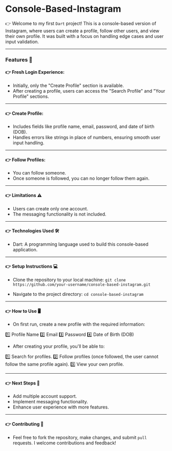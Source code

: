 # Console-Based-Instagram

👉 Welcome to my first `Dart` project! This is a console-based version of Instagram, where users can create a profile, follow other users, and view their own profile. It was built with a focus on handling edge cases and user input validation.

<hr/>

### Features 🚀
#### 👉 Fresh Login Experience:

- Initially, only the "Create Profile" section is available.
- After creating a profile, users can access the "Search Profile" and "Your Profile" sections.

<hr/>

#### 👉 Create Profile:

- Includes fields like profile name, email, password, and date of birth (DOB).
- Handles errors like strings in place of numbers, ensuring smooth user input handling.

<hr/>

#### 👉 Follow Profiles:

- You can follow someone.
- Once someone is followed, you can no longer follow them again.

<hr/>

#### 👉 Limitations ⚠️
- Users can create only one account.
- The messaging functionality is not included.

<hr/>

#### 👉 Technologies Used 🛠️
- Dart: A programming language used to build this console-based application.

<hr/>

#### 👉 Setup Instructions 💻
- Clone the repository to your local machine: `git clone https://github.com/your-username/console-based-instagram.git`

- Navigate to the project directory: `cd console-based-instagram`

<hr/>

#### 👉 How to Use 🖥️
- On first run, create a new profile with the required information:

1️⃣ Profile Name
2️⃣ Email
3️⃣ Password
4️⃣ Date of Birth (DOB)

- After creating your profile, you'll be able to:

1️⃣ Search for profiles.
2️⃣ Follow profiles (once followed, the user cannot follow the same profile again).
3️⃣ View your own profile.

<hr/>

#### 👉 Next Steps 🚧
- Add multiple account support.
- Implement messaging functionality.
- Enhance user experience with more features.

<hr/>

#### 👉 Contributing 🤝
- Feel free to fork the repository, make changes, and submit `pull` requests. I welcome contributions and feedback!
